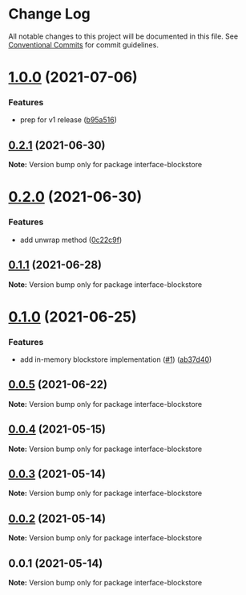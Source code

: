 # Change Log

All notable changes to this project will be documented in this file.
See [Conventional Commits](https://conventionalcommits.org) for commit guidelines.

# [1.0.0](https://github.com/ipfs/js-ipfs-interfaces/compare/interface-blockstore@0.2.1...interface-blockstore@1.0.0) (2021-07-06)


### Features

* prep for v1 release ([b95a516](https://github.com/ipfs/js-ipfs-interfaces/commit/b95a51610738e8ce6b5e29e9769f19f98e525a94))





## [0.2.1](https://github.com/ipfs/js-ipfs-interfaces/compare/interface-blockstore@0.2.0...interface-blockstore@0.2.1) (2021-06-30)

**Note:** Version bump only for package interface-blockstore





# [0.2.0](https://github.com/ipfs/js-ipfs-interfaces/compare/interface-blockstore@0.1.1...interface-blockstore@0.2.0) (2021-06-30)


### Features

* add unwrap method ([0c22c9f](https://github.com/ipfs/js-ipfs-interfaces/commit/0c22c9ff4fe12ac92e38bcfb6ced626077fdb0ed))





## [0.1.1](https://github.com/ipfs/js-ipfs-interfaces/compare/interface-blockstore@0.1.0...interface-blockstore@0.1.1) (2021-06-28)

**Note:** Version bump only for package interface-blockstore





# [0.1.0](https://github.com/ipfs/js-ipfs-interfaces/compare/interface-blockstore@0.0.5...interface-blockstore@0.1.0) (2021-06-25)


### Features

* add in-memory blockstore implementation ([#1](https://github.com/ipfs/js-ipfs-interfaces/issues/1)) ([ab37d40](https://github.com/ipfs/js-ipfs-interfaces/commit/ab37d40c62875a976eb55054e0d604e237d5a8aa))





## [0.0.5](https://github.com/ipfs/js-ipfs-interfaces/compare/interface-blockstore@0.0.4...interface-blockstore@0.0.5) (2021-06-22)

**Note:** Version bump only for package interface-blockstore





## [0.0.4](https://github.com/ipfs/js-ipfs-interfaces/compare/interface-blockstore@0.0.3...interface-blockstore@0.0.4) (2021-05-15)

**Note:** Version bump only for package interface-blockstore





## [0.0.3](https://github.com/ipfs/js-ipfs-interfaces/compare/interface-blockstore@0.0.2...interface-blockstore@0.0.3) (2021-05-14)

**Note:** Version bump only for package interface-blockstore





## [0.0.2](https://github.com/ipfs/js-ipfs-interfaces/compare/interface-blockstore@0.0.1...interface-blockstore@0.0.2) (2021-05-14)

**Note:** Version bump only for package interface-blockstore





## 0.0.1 (2021-05-14)

**Note:** Version bump only for package interface-blockstore
